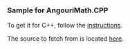 ### Sample for AngouriMath.CPP

To get it for C++, follow the [instructions](https://am.angouri.org/quickstart/#cpp).

The source to fetch from is located [here](https://github.com/asc-community/AngouriMathLab/tree/cpp-release).
